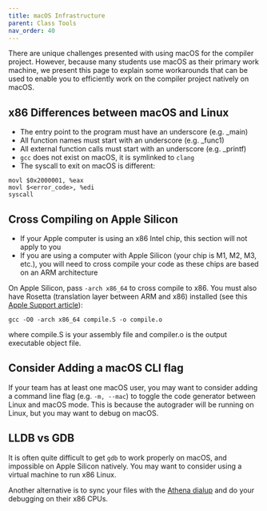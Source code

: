 ```yaml
---
title: macOS Infrastructure
parent: Class Tools
nav_order: 40
---
```

There are unique challenges presented with using macOS for the compiler project. However, because many students use macOS as their primary work machine, we present this page to explain some workarounds that can be used to enable you to efficiently work on the compiler project natively on macOS.
## x86 Differences between macOS and Linux
- The entry point to the program must have an underscore (e.g. _main)
- All function names must start with an underscore (e.g. _func1)
- All external function calls must start with an underscore (e.g. _printf)
- `gcc` does not exist on macOS, it is symlinked to `clang`
- The syscall to exit on macOS is different:

```
movl $0x2000001, %eax
movl $<error_code>, %edi
syscall
```
## Cross Compiling on Apple Silicon

- If your Apple computer is using an x86 Intel chip, this section will not apply to you
- If you are using a computer with Apple Silicon (your chip is M1, M2, M3, etc.), you will need to cross compile your code as these chips are based on an ARM architecture

On Apple Silicon, pass `-arch x86_64` to cross compile to x86. 
You must also have Rosetta (translation layer between ARM and x86) installed (see this [Apple Support article](https://support.apple.com/en-us/102527)):

```
gcc -O0 -arch x86_64 compile.S -o compile.o
```
where compile.S is your assembly file and compiler.o is the output executable object file.
## Consider Adding a macOS CLI flag

If your team has at least one macOS user, you may want to consider adding a command line flag (e.g. `-m, --mac`) to toggle the code generator between Linux and macOS mode. This is because the autograder will be running on Linux, but you may want to debug on macOS.
## LLDB vs GDB
It is often quite difficult to get `gdb` to work properly on macOS, and impossible on Apple Silicon natively. You may want to consider using a virtual machine to run x86 Linux.

Another alternative is to sync your files with the [Athena dialup](https://web.mit.edu/dialup/www/ssh.html) and do your debugging on their x86 CPUs.
